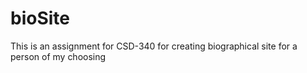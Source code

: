 # bioSite
This is an assignment for CSD-340 for creating biographical site for a person of my choosing

